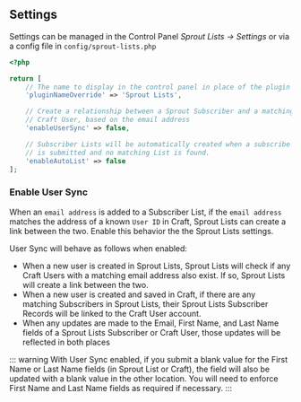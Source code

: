 ## Settings

Settings can be managed in the Control Panel _Sprout Lists → Settings_ or via a config file in `config/sprout-lists.php`

``` php
<?php

return [
    // The name to display in the control panel in place of the plugin name
    'pluginNameOverride' => 'Sprout Lists',

    // Create a relationship between a Sprout Subscriber and a matching
    // Craft User, based on the email address
    'enableUserSync' => false,

    // Subscriber Lists will be automatically created when a subscribe form
    // is submitted and no matching List is found.
    'enableAutoList' => false
];
```

### Enable User Sync

When an `email address` is added to a Subscriber List, if the `email address` matches the address of a known `User ID` in Craft, Sprout Lists can create a link between the two. Enable this behavior the the Sprout Lists settings.

User Sync will behave as follows when enabled:

- When a new user is created in Sprout Lists, Sprout Lists will check if any Craft Users with a matching email address also exist. If so, Sprout Lists will create a link between the two.
- When a new user is created and saved in Craft, if there are any matching Subscribers in Sprout Lists, their Sprout Lists Subscriber Records will be linked to the Craft User account.
- When any updates are made to the Email, First Name, and Last Name fields of a Sprout Lists Subscriber or Craft User, those updates will be reflected in both places

::: warning
With User Sync enabled, if you submit a blank value for the First Name or Last Name fields (in Sprout List or Craft), the field will also be updated with a blank value in the other location. You will need to enforce First Name and Last Name fields as required if necessary.
:::